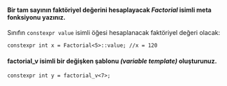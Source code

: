 #### Bir tam sayının faktöriyel değerini hesaplayacak _Factorial_ isimli meta fonksiyonu yazınız. 
Sınıfın `constexpr value` isimli öğesi hesaplanacak faktöriyel değeri olacak:

`constexpr int x = Factorial<5>::value; //x = 120`

#### factorial_v isimli bir değişken şablonu _(variable template)_ oluşturunuz.

`constexpr int y = factorial_v<7>;`

